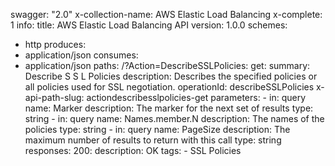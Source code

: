 swagger: "2.0"
x-collection-name: AWS Elastic Load Balancing
x-complete: 1
info:
  title: AWS Elastic Load Balancing API
  version: 1.0.0
schemes:
- http
produces:
- application/json
consumes:
- application/json
paths:
  /?Action=DescribeSSLPolicies:
    get:
      summary: Describe S S L Policies
      description: Describes the specified policies or all policies used for SSL negotiation.
      operationId: describeSSLPolicies
      x-api-path-slug: actiondescribesslpolicies-get
      parameters:
      - in: query
        name: Marker
        description: The marker for the next set of results
        type: string
      - in: query
        name: Names.member.N
        description: The names of the policies
        type: string
      - in: query
        name: PageSize
        description: The maximum number of results to return with this call
        type: string
      responses:
        200:
          description: OK
      tags:
      - SSL Policies